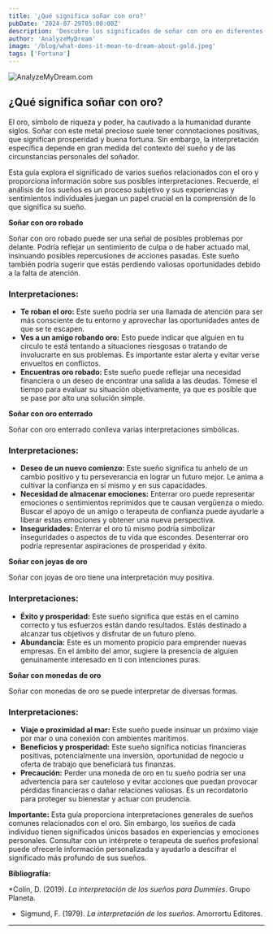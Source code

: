 ```yaml
---
title: '¿Qué significa soñar con oro?'
pubDate: '2024-07-29T05:00:00Z'
description: 'Descubre los significados de soñar con oro en diferentes contextos, desde oro robado hasta joyas y monedas de oro.'
author: 'AnalyzeMyDream'
image: '/blog/what-does-it-mean-to-dream-about-gold.jpeg'
tags: ['Fortuna']
---
```


![AnalyzeMyDream.com](/blog/what-does-it-mean-to-dream-about-gold.jpeg)

## ¿Qué significa soñar con oro?

El oro, símbolo de riqueza y poder, ha cautivado a la humanidad durante siglos. Soñar con este metal precioso suele tener connotaciones positivas, que significan prosperidad y buena fortuna. Sin embargo, la interpretación específica depende en gran medida del contexto del sueño y de las circunstancias personales del soñador. 

Esta guía explora el significado de varios sueños relacionados con el oro y proporciona información sobre sus posibles interpretaciones. Recuerde, el análisis de los sueños es un proceso subjetivo y sus experiencias y sentimientos individuales juegan un papel crucial en la comprensión de lo que significa su sueño.

**Soñar con oro robado**

Soñar con oro robado puede ser una señal de posibles problemas por delante. Podría reflejar un sentimiento de culpa o de haber actuado mal, insinuando posibles repercusiones de acciones pasadas. Este sueño también podría sugerir que estás perdiendo valiosas oportunidades debido a la falta de atención. 

### Interpretaciones:

- **Te roban el oro:** Este sueño podría ser una llamada de atención para ser más consciente de tu entorno y aprovechar las oportunidades antes de que se te escapen. 
- **Ves a un amigo robando oro:** Esto puede indicar que alguien en tu círculo te está tentando a situaciones riesgosas o tratando de involucrarte en sus problemas. Es importante estar alerta y evitar verse envueltos en conflictos.
- **Encuentras oro robado:** Este sueño puede reflejar una necesidad financiera o un deseo de encontrar una salida a las deudas. Tómese el tiempo para evaluar su situación objetivamente, ya que es posible que se pase por alto una solución simple.

**Soñar con oro enterrado**

Soñar con oro enterrado conlleva varias interpretaciones simbólicas. 

### Interpretaciones:

- **Deseo de un nuevo comienzo:** Este sueño significa tu anhelo de un cambio positivo y tu perseverancia en lograr un futuro mejor. Le anima a cultivar la confianza en sí mismo y en sus capacidades.
- **Necesidad de almacenar emociones:** Enterrar oro puede representar emociones o sentimientos reprimidos que te causan vergüenza o miedo. Buscar el apoyo de un amigo o terapeuta de confianza puede ayudarle a liberar estas emociones y obtener una nueva perspectiva.
- **Inseguridades:** Enterrar el oro tú mismo podría simbolizar inseguridades o aspectos de tu vida que escondes. Desenterrar oro podría representar aspiraciones de prosperidad y éxito.

**Soñar con joyas de oro**

Soñar con joyas de oro tiene una interpretación muy positiva.

### Interpretaciones:

- **Éxito y prosperidad:** Este sueño significa que estás en el camino correcto y tus esfuerzos están dando resultados. Estás destinado a alcanzar tus objetivos y disfrutar de un futuro pleno. 
- **Abundancia:** Este es un momento propicio para emprender nuevas empresas. En el ámbito del amor, sugiere la presencia de alguien genuinamente interesado en ti con intenciones puras.

**Soñar con monedas de oro**

Soñar con monedas de oro se puede interpretar de diversas formas.

### Interpretaciones:

- **Viaje o proximidad al mar:** Este sueño puede insinuar un próximo viaje por mar o una conexión con ambientes marítimos.
- **Beneficios y prosperidad:** Este sueño significa noticias financieras positivas, potencialmente una inversión, oportunidad de negocio u oferta de trabajo que beneficiará tus finanzas.
- **Precaución:** Perder una moneda de oro en tu sueño podría ser una advertencia para ser cauteloso y evitar acciones que puedan provocar pérdidas financieras o dañar relaciones valiosas. Es un recordatorio para proteger su bienestar y actuar con prudencia.

**Importante:** Esta guía proporciona interpretaciones generales de sueños comunes relacionados con el oro. Sin embargo, los sueños de cada individuo tienen significados únicos basados ​​en experiencias y emociones personales. Consultar con un intérprete o terapeuta de sueños profesional puede ofrecerle información personalizada y ayudarlo a descifrar el significado más profundo de sus sueños. 

**Bibliografía:**

*Colín, D. (2019). *La interpretación de los sueños para Dummies*. Grupo Planeta.
* Sigmund, F. (1979). *La interpretación de los sueños*. Amorrortu Editores.

---